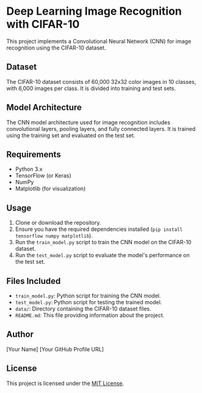 # Deep Learning Image Recognition with CIFAR-10

This project implements a Convolutional Neural Network (CNN) for image recognition using the CIFAR-10 dataset.

## Dataset
The CIFAR-10 dataset consists of 60,000 32x32 color images in 10 classes, with 6,000 images per class. It is divided into training and test sets.

## Model Architecture
The CNN model architecture used for image recognition includes convolutional layers, pooling layers, and fully connected layers. It is trained using the training set and evaluated on the test set.

## Requirements
- Python 3.x
- TensorFlow (or Keras)
- NumPy
- Matplotlib (for visualization)

## Usage
1. Clone or download the repository.
2. Ensure you have the required dependencies installed (`pip install tensorflow numpy matplotlib`).
3. Run the `train_model.py` script to train the CNN model on the CIFAR-10 dataset.
4. Run the `test_model.py` script to evaluate the model's performance on the test set.

## Files Included
- `train_model.py`: Python script for training the CNN model.
- `test_model.py`: Python script for testing the trained model.
- `data/`: Directory containing the CIFAR-10 dataset files.
- `README.md`: This file providing information about the project.

## Author
[Your Name]
[Your GitHub Profile URL]

## License
This project is licensed under the [MIT License](LICENSE).
